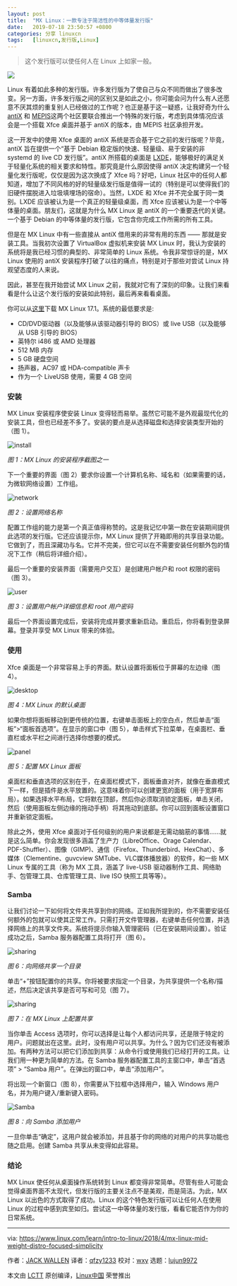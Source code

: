```yaml
---
layout: post
title:	"MX Linux：一款专注于简洁性的中等体量发行版"
date:	2019-07-18 23:50:57 +0800 
categories:	分享 linuxcn 
tags:	[linuxcn,发行版,Linux]
---
```




> 
> 这个发行版可以使任何人在 Linux 上如家一般。
> 
> 
> 


![](/Asserts/Images//attachment/album/201907/18/235101h8m8cwcew2zwl8kq.png)


Linux 有着如此多种的发行版。许多发行版为了使自己与众不同而做出了很多改变。另一方面，许多发行版之间的区别又是如此之小，你可能会问为什么有人还愿意不厌其烦的重复别人已经做过的工作呢？也正是基于这一疑惑，让我好奇为什么 [antiX](https://antixlinux.com/) 和 [MEPIS](https://en.wikipedia.org/wiki/MEPIS)这两个社区要联合推出一个特殊的发行版，考虑到具体情况应该会是一个搭载 Xfce 桌面并基于 antiX 的版本，由 MEPIS 社区承担开发。


这一开发中的使用 Xfce 桌面的 antiX 系统是否会基于它之前的发行版呢？毕竟，antiX 旨在提供一个“基于 Debian 稳定版的快速、轻量级、易于安装的非 systemd 的 live CD 发行版”。antiX 所搭载的桌面是 [LXDE](https://lxde.org/)，能够极好的满足关于轻量化系统的相关要求和特性。那究竟是什么原因使得 antiX 决定构建另一个轻量化发行版呢，仅仅是因为这次换成了 Xfce 吗？好吧，Linux 社区中的任何人都知道，增加了不同风格的好的轻量级发行版是值得一试的（特别是可以使得我们的旧硬件摆脱进入垃圾填埋场的宿命）。当然，LXDE 和 Xfce 并不完全属于同一类别。LXDE 应该被认为是一个真正的轻量级桌面，而 Xfce 应该被认为是一个中等体量的桌面。朋友们，这就是为什么 MX Linux 是 antiX 的一个重要迭代的关键。一个基于 Debian 的中等体量的发行版，它包含你完成工作所需的所有工具。


但是在 MX Linux 中有一些直接从 antiX 借用来的非常有用的东西 —— 那就是安装工具。当我初次设置了 VirtualBox 虚拟机来安装 MX Linux 时，我认为安装的系统将是我已经习惯的典型的、非常简单的 Linux 系统。令我非常惊讶的是，MX Linux 使用的 antiX 安装程序打破了以往的痛点，特别是对于那些对尝试 Linux 持观望态度的人来说。


因此，甚至在我开始尝试 MX Linux 之前，我就对它有了深刻的印象。让我们来看看是什么让这个发行版的安装如此特别，最后再来看看桌面。


你可以从[这里](https://mxlinux.org/download-links)下载 MX Linux 17.1。系统的最低要求是:


* CD/DVD驱动器（以及能够从该驱动器引导的 BIOS）或 live USB（以及能够从 USB 引导的 BIOS）
* 英特尔 i486 或 AMD 处理器
* 512 MB 内存
* 5 GB 硬盘空间
* 扬声器，AC97 或 HDA-compatible 声卡
* 作为一个 LiveUSB 使用，需要 4 GB 空间


### 安装


MX Linux 安装程序使安装 Linux 变得轻而易举。虽然它可能不是外观最现代化的安装工具，但也已经差不多了。安装的要点是从选择磁盘和选择安装类型开始的（图 1）。


![install](/Asserts/Images//attachment/album/201907/18/235102zrdzscdjsqgta7dv.jpg "install")


*图 1：MX Linux 的安装程序截图之一*


下一个重要的界面（图 2）要求你设置一个计算机名称、域名和（如果需要的话，为微软网络设置）工作组。


![network](/Asserts/Images//attachment/album/201907/18/235103cjkkui00xei67iq8.jpg)


*图 2：设置网络名称*


配置工作组的能力是第一个真正值得称赞的。这是我记忆中第一款在安装期间提供此选项的发行版。它还应该提示你，MX Linux 提供了开箱即用的共享目录功能。它做到了，而且深藏功与名。它并不完美，但它可以在不需要安装任何额外包的情况下工作（稍后将详细介绍）。


最后一个重要的安装界面（需要用户交互）是创建用户帐户和 root 权限的密码（图 3）。


![user](/Asserts/Images//attachment/album/201907/18/235104xf7g0dg9uurmsgd7.jpg "user")


*图 3：设置用户帐户详细信息和 root 用户密码*


最后一个界面设置完成后，安装将完成并要求重新启动。重启后，你将看到登录屏幕。登录并享受 MX Linux 带来的体验。


### 使用


Xfce 桌面是一个非常容易上手的界面。默认设置将面板位于屏幕的左边缘（图 4）。


![desktop](/Asserts/Images//attachment/album/201907/18/235105mkstisski51sigzi.jpg "desktop")


*图 4：MX Linux 的默认桌面*


如果你想将面板移动到更传统的位置，右键单击面板上的空白点，然后单击“面板”>“面板首选项”。在显示的窗口中（图 5），单击样式下拉菜单，在桌面栏、垂直栏或水平栏之间进行选择你想要的模式。


![panel](/Asserts/Images//attachment/album/201907/18/235106eh9chv2m2rjm6vjj.jpg "panel")


*图 5：配置 MX Linux 面板*


桌面栏和垂直选项的区别在于，在桌面栏模式下，面板垂直对齐，就像在垂直模式下一样，但是插件是水平放置的。这意味着你可以创建更宽的面板（用于宽屏布局）。如果选择水平布局，它将默在顶部，然后你必须取消锁定面板，单击关闭，然后（使用面板左侧边缘的拖动手柄）将其拖动到底部。你可以回到面板设置窗口并重新锁定面板。


除此之外，使用 Xfce 桌面对于任何级别的用户来说都是无需动脑筋的事情……就是这么简单。你会发现很多涵盖了生产力（LibreOffice、Orage Calendar、PDF-Shuffler）、图像（GIMP)、通信（Firefox、Thunderbird、HexChat）、多媒体（Clementine、guvcview SMTube、VLC媒体播放器）的软件，和一些 MX Linux 专属的工具（称为 MX 工具，涵盖了 live-USB 驱动器制作工具、网络助手、包管理工具、仓库管理工具、live ISO 快照工具等等）。


### Samba


让我们讨论一下如何将文件夹共享到你的网络。正如我所提到的，你不需要安装任何额外的包就可以使其正常工作。只需打开文件管理器，右键单击任何位置，并选择网络上的共享文件夹。系统将提示你输入管理密码（已在安装期间设置）。验证成功之后，Samba 服务器配置工具将打开（图 6）。


![sharing](/Asserts/Images//attachment/album/201907/18/235107wudepgzdximx53dc.jpg "sharing")


*图 6：向网络共享一个目录*


单击“+”按钮配置你的共享。你将被要求指定一个目录，为共享提供一个名称/描述，然后决定该共享是否可写和可见（图 7）。


![sharing](/Asserts/Images//attachment/album/201907/18/235107xub6sjn6zhz55b3i.jpg "sharing")


*图 7：在 MX Linux 上配置共享*


当你单击 Access 选项时，你可以选择是让每个人都访问共享，还是限于特定的用户。问题就出在这里。此时，没有用户可以共享。为什么？因为它们还没有被添加。有两种方法可以把它们添加到共享：从命令行或使用我们已经打开的工具。让我们用一种更为简单的方法。在 Samba 服务器配置工具的主窗口中，单击“首选项” > “Samba 用户”。在弹出的窗口中，单击“添加用户”。


将出现一个新窗口（图 8），你需要从下拉框中选择用户，输入 Windows 用户名，并为用户键入/重新键入密码。


![Samba](/Asserts/Images//attachment/album/201907/18/235108cyeecsevuydchzmq.jpg "Samba")


*图 8：向 Samba 添加用户*


一旦你单击“确定”，这用户就会被添加，并且基于你的网络的对用户的共享功能也随之启用。创建 Samba 共享从未变得如此容易。


### 结论


MX Linux 使任何从桌面操作系统转到 Linux 都变得非常简单。尽管有些人可能会觉得桌面界面不太现代，但发行版的主要关注点不是美观，而是简洁。为此，MX Linux 以出色的方式取得了成功。Linux 的这个特色发行版可以让任何人在使用 Linux 的过程中感到宾至如归。尝试这一中等体量的发行版，看看它能否作为你的日常系统。




---


via: <https://www.linux.com/learn/intro-to-linux/2018/4/mx-linux-mid-weight-distro-focused-simplicity>


作者：[JACK WALLEN](https://www.linux.com/users/jlwallen) 译者：[qfzy1233](https://github.com/qfzy1233) 校对：[wxy](https://github.com/wxy) 选题：[lujun9972](https://github.com/lujun9972)


本文由 [LCTT](https://github.com/LCTT/TranslateProject) 原创编译，[Linux中国](https://linux.cn/) 荣誉推出

